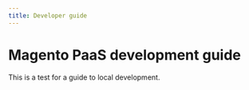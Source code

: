 ```yaml
---
title: Developer guide
---
```


# Magento PaaS development guide

This is a test for a guide to local development.